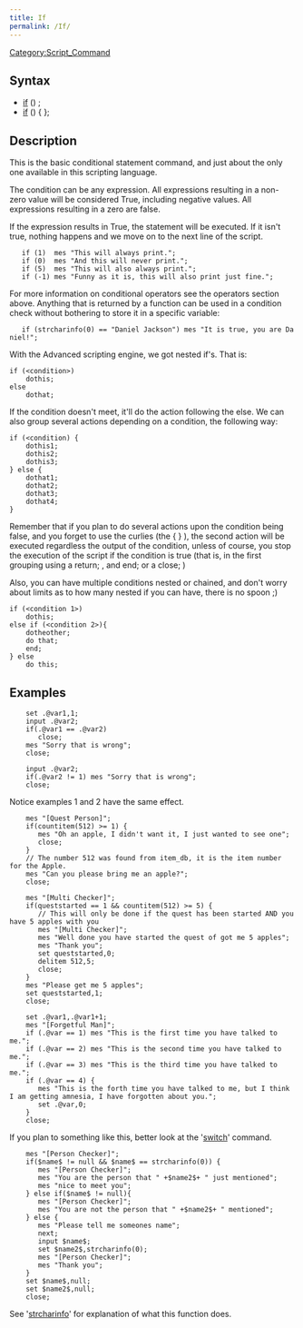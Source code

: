 ```yaml
---
title: If
permalink: /If/
---
```


[Category:Script_Command](/Category:Script_Command "wikilink")

Syntax
------

-   [if](/if "wikilink") (<condition>) <statement>;
-   [if](/if "wikilink") (<condition>) { <statements> };

Description
-----------

This is the basic conditional statement command, and just about the only one available in this scripting language.

The condition can be any expression. All expressions resulting in a non-zero value will be considered True, including negative values. All expressions resulting in a zero are false.

If the expression results in True, the statement will be executed. If it isn't true, nothing happens and we move on to the next line of the script.

`   if (1)  mes "This will always print.";`
`   if (0)  mes "And this will never print.";`
`   if (5)  mes "This will also always print.";`
`   if (-1) mes "Funny as it is, this will also print just fine.";`

For more information on conditional operators see the operators section above. Anything that is returned by a function can be used in a condition check without bothering to store it in a specific variable:

`   if (strcharinfo(0) == "Daniel Jackson") mes "It is true, you are Daniel!";`

With the Advanced scripting engine, we got nested if's. That is:

    if (<condition>)
        dothis;
    else
        dothat;

If the condition doesn't meet, it'll do the action following the else. We can also group several actions depending on a condition, the following way:

    if (<condition) {
        dothis1;
        dothis2;
        dothis3;
    } else {
        dothat1;
        dothat2;
        dothat3;
        dothat4;
    }

Remember that if you plan to do several actions upon the condition being false, and you forget to use the curlies (the { } ), the second action will be executed regardless the output of the condition, unless of course, you stop the execution of the script if the condition is true (that is, in the first grouping using a return; , and end; or a close; )

Also, you can have multiple conditions nested or chained, and don't worry about limits as to how many nested if you can have, there is no spoon ;)

    if (<condition 1>)
        dothis;
    else if (<condition 2>){
        dotheother;
        do that;
        end;
    } else
        do this;

Examples
--------

        set .@var1,1;
        input .@var2;
        if(.@var1 == .@var2)
           close;
        mes "Sorry that is wrong";
        close;

        input .@var2;
        if(.@var2 != 1) mes "Sorry that is wrong";
        close;

Notice examples 1 and 2 have the same effect.

        mes "[Quest Person]";
        if(countitem(512) >= 1) {
           mes "Oh an apple, I didn't want it, I just wanted to see one";
           close;
        }
        // The number 512 was found from item_db, it is the item number for the Apple.
        mes "Can you please bring me an apple?";
        close;

        mes "[Multi Checker]";
        if(queststarted == 1 && countitem(512) >= 5) {
           // This will only be done if the quest has been started AND you have 5 apples with you
           mes "[Multi Checker]";
           mes "Well done you have started the quest of got me 5 apples";
           mes "Thank you";
           set queststarted,0;
           delitem 512,5;
           close;
        }
        mes "Please get me 5 apples";
        set queststarted,1;
        close;

        set .@var1,.@var1+1;
        mes "[Forgetful Man]";
        if (.@var == 1) mes "This is the first time you have talked to me.";
        if (.@var == 2) mes "This is the second time you have talked to me.";
        if (.@var == 3) mes "This is the third time you have talked to me.";
        if (.@var == 4) {
           mes "This is the forth time you have talked to me, but I think I am getting amnesia, I have forgotten about you.";
           set .@var,0;
        }
        close;

If you plan to something like this, better look at the '[switch](/switch "wikilink")' command.

        mes "[Person Checker]";
        if($name$ != null && $name$ == strcharinfo(0)) {
           mes "[Person Checker]";
           mes "You are the person that " +$name2$+ " just mentioned";
           mes "nice to meet you";
        } else if($name$ != null){
           mes "[Person Checker]";
           mes "You are not the person that " +$name2$+ " mentioned";
        } else {
           mes "Please tell me someones name";
           next;
           input $name$;
           set $name2$,strcharinfo(0);
           mes "[Person Checker]";
           mes "Thank you";
        }
        set $name$,null;
        set $name2$,null;
        close;

See '[strcharinfo](/strcharinfo "wikilink")' for explanation of what this function does.